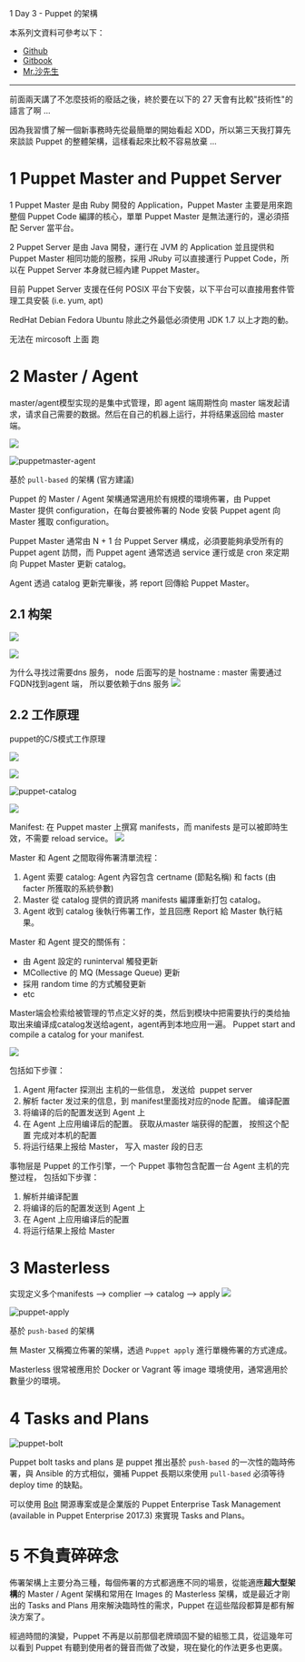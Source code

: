 
 1 Day 3 - Puppet 的架構

本系列文資料可參考以下：

- [Github](https://github.com/shazi7804/ops-puppet-30-days)
- [Gitbook](https://gitbook.com/book/shazi7804/puppet-manage-guide/details)
- [Mr.沙先生](https://shazi.info)

---

前面兩天講了不怎麼技術的廢話之後，終於要在以下的 27 天會有比較"技術性"的語言了啊 ...

因為我習慣了解一個新事務時先從最簡單的開始看起 XDD，所以第三天我打算先來談談 Puppet 的整體架構，這樣看起來比較不容易放棄 ...


# 1 Puppet Master and Puppet Server

1 
Puppet Master 是由 Ruby 開發的 Application，Puppet Master 主要是用來跑整個 Puppet Code 編譯的核心，單單 Puppet Master 是無法運行的，還必須搭配 Server 當平台。

2 
Puppet Server 是由 Java 開發，運行在 JVM 的 Application 並且提供和 Puppet Master 相同功能的服務，採用 JRuby 可以直接運行 Puppet Code，所以在 Puppet Server 本身就已經內建 Puppet Master。

目前 Puppet Server 支援在任何 POSIX 平台下安裝，以下平台可以直接用套件管理工具安裝 (i.e. yum, apt)

RedHat
Debian
Fedora
Ubuntu
除此之外最低必須使用 JDK 1.7 以上才跑的動。

无法在 mircosoft 上面 跑 


# 2 Master / Agent

master/agent模型实现的是集中式管理，即 agent 端周期性向 master 端发起请求，请求自己需要的数据。然后在自己的机器上运行，并将结果返回给 master 端。

![](image/Pasted%20image%2020231214165137.png)

![puppetmaster-agent](../images/puppetmaster-agent.png)

基於 `pull-based` 的架構 (官方建議)

Puppet 的 Master / Agent 架構通常適用於有規模的環境佈署，由 Puppet Master 提供 configuration，在每台要被佈署的 Node 安裝 Puppet agent 向 Master 獲取 configuration。

Puppet Master 通常由 N + 1 台 Puppet Server 構成，必須要能夠承受所有的 Puppet agent 訪問，而 Puppet agent 通常透過 service 運行或是 cron 來定期向 Puppet Master 更新 catalog。

Agent 透過 catalog 更新完畢後，將 report 回傳給 Puppet Master。

## 2.1 构架

![](image/Pasted%20image%2020231215205312.png)

![](image/Pasted%20image%2020231215205317.png)

为什么寻找过需要dns 服务， node 后面写的是 hostname : master 需要通过 FQDN找到agent 端， 所以要依赖于dns 服务
![](image/Pasted%20image%2020231215205325.png)


## 2.2 工作原理

puppet的C/S模式工作原理

![](image/Pasted%20image%2020231215205402.png)

![](image/Pasted%20image%2020231215205407.png)



![puppet-catalog](../04_01_核心/images/puppet-catalog.png)


![](image/Pasted%20image%2020231211231801.png)


Manifest: 
在 Puppet master 上撰寫 manifests，而 manifests 是可以被即時生效，不需要 reload service。
![](image/Pasted%20image%2020231215210321.png)


Master 和 Agent 之間取得佈署清單流程：
1. Agent 索要 catalog:  Agent 內容包含 certname (節點名稱) 和 facts (由 facter  所獲取的系統參數)
1. Master 從 catalog 提供的資訊將 manifests 編譯重新打包 catalog。
1. Agent 收到 catalog 後執行佈署工作，並且回應 Report 給 Master 執行結果。

Master 和 Agent 提交的關係有：
- 由 Agent 設定的 runinterval 觸發更新
- MCollective 的 MQ (Message Queue) 更新
- 採用 random time 的方式觸發更新
- etc


Master端会检索给被管理的节点定义好的类，然后到模块中把需要执行的类给抽取出来编译成catalog发送给agent，agent再到本地应用一遍。
Puppet start and compile a catalog for your manifest.

![](image/Pasted%20image%2020231215210217.png)

包括如下步骤：
1. Agent 用facter 探测出 主机的一些信息， 发送给  puppet server
2. 解析 facter 发过来的信息，到 manifest里面找对应的node 配置。 编译配置
3. 将编译的后的配置发送到 Agent 上
4. 在 Agent 上应用编译后的配置。 获取从master 端获得的配置， 按照这个配置 完成对本机的配置
5. 将运行结果上报给 Master， 写入 master 段的日志

事物层是 Puppet 的工作引擎，一个 Puppet 事物包含配置一台 Agent 主机的完整过程，
包括如下步骤：
1. 解析并编译配置
2. 将编译的后的配置发送到 Agent 上
3. 在 Agent 上应用编译后的配置
4. 将运行结果上报给 Master
# 3 Masterless

实现定义多个manifests --> complier --> catalog --> apply
![](image/Pasted%20image%2020231215205239.png)

![puppet-apply](../images/puppet-apply.png)

基於 `push-based` 的架構

無 Master 又稱獨立佈署的架構，透過 `Puppet apply` 進行單機佈署的方式達成。

Masterless 很常被應用於 Docker or Vagrant 等 image 環境使用，通常適用於數量少的環境。

# 4 Tasks and Plans

![puppet-bolt](../images/puppet-bolt.png)

Puppet bolt tasks and plans 是 puppet 推出基於 `push-based` 的一次性的臨時佈署，與 Ansible 的方式相似，彌補 Puppet 長期以來使用 `pull-based` 必須等待 deploy time 的缺點。

可以使用 [Bolt](https://github.com/puppetlabs/bolt) 開源專案或是企業版的 Puppet Enterprise Task Management (available in Puppet Enterprise 2017.3) 來實現 Tasks and Plans。

# 5 不負責碎碎念

佈署架構上主要分為三種，每個佈署的方式都適應不同的場景，從能適應**超大型架構**的 Master / Agent 架構和常用在 Images 的 Masterless 架構，或是最近才剛出的 Tasks and Plans 用來解決臨時性的需求，Puppet 在這些階段都算是都有解決方案了。

經過時間的演變，Puppet 不再是以前那個老牌頑固不變的組態工具，從這幾年可以看到 Puppet 有聽到使用者的聲音而做了改變，現在變化的作法更多也更廣。

[puppet-tasks-and-plans]: https://puppet.com/blog/easily-automate-ad-hoc-work-new-puppet-tasks

